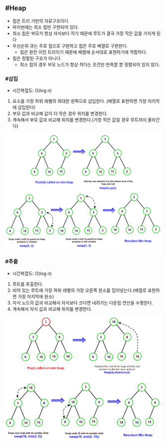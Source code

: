 ## #Heap

* 힙은 트리 기반의 자료구조이다
* 파이썬에는 최소 힙만 구현되어 있다.
* 최소 힙은 부모가 항상 자식보다 작기 때문에 루트가 결국 가장 작은 값을 가지게 된다
* 우선순위 큐는 주로 힙으로 구현하고 힙은 주로 배열로 구현한다.
  * 힙은 완전 이진 트리이기 때문에 배열에 순서대로 표현하기에 적합하다.
* 힙은 정렬된 구조가 아니다.
  * 최소 힙의 경우 부모 노드가 항상 작다는 조건만 만족할 뿐 정렬되어 있지 않다.



### #삽입

* 시간복잡도: O(log n)

1. 요소를 가장 하위 레벨의 최대한 왼쪽으로 삽입한다. (배열로 표현하면 가장 마지막에 삽입한다)
2. 부모 값과 비교해 값이 더 작은 경우 위치를 변경한다.
3. 계속해서 부모 값과 비교해 위치를 변경한다.(가장 작은 값일 경우 루트까지 올라간다)

![Push-min-heap.png](images/Push-min-heap.png)

### #추출

* 시간복잡도: O(log n)

1. 루트를 추출한다.
2. 비어 있는 루트에 가장 하위 레벨의 가장 오른쪽 원소를 집어넣는다.(배열로 표현하면 가장 마지막에 원소)
3. 자식 노드의 값과 비교해서 자식보다 크다면 내려가는 다운힙 연산을 수행한다.
4. 계속해서 자식 값과 비교해 위치를 변경한다.

![Pop-min-heap.png](images/Pop-min-heap.png)